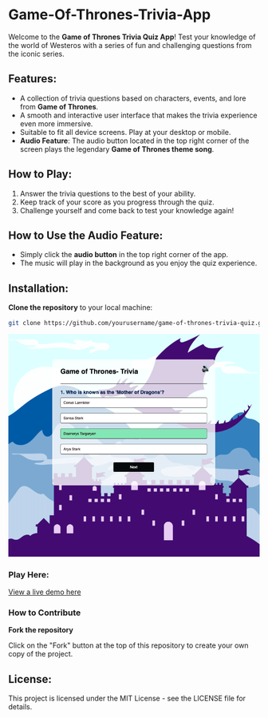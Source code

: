 # Game-Of-Thrones-Trivia-App

Welcome to the **Game of Thrones Trivia Quiz App**! Test your knowledge of the world of Westeros with a series of fun and challenging questions from the iconic series.

## Features:
- A collection of trivia questions based on characters, events, and lore from **Game of Thrones**.
- A smooth and interactive user interface that makes the trivia experience even more immersive.
- Suitable to fit all device screens. Play at your desktop or mobile. 
- **Audio Feature**: The audio button located in the top right corner of the screen plays the legendary **Game of Thrones theme song**. 

## How to Play:
1. Answer the trivia questions to the best of your ability.
2. Keep track of your score as you progress through the quiz.
3. Challenge yourself and come back to test your knowledge again!

## How to Use the Audio Feature:
- Simply click the **audio button** in the top right corner of the app.
- The music will play in the background as you enjoy the quiz experience.

## Installation:

 **Clone the repository** to your local machine:
   ```bash
   git clone https://github.com/yourusername/game-of-thrones-trivia-quiz.git
```

![Quiz Screenshot](src/images/shot1.png)


### Play Here:

[View a live demo here](https://algomystique.github.io/Game-Of-Thrones-Trivia-App)

### How to Contribute

**Fork the repository**

 Click on the "Fork" button at the top of this repository to create your own copy of the project.
 
## **License:**

This project is licensed under the MIT License - see the LICENSE file for details.

